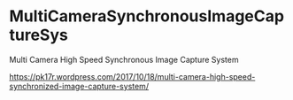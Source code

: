 # MultiCameraSynchronousImageCaptureSys
Multi Camera High Speed Synchronous Image Capture System

https://pk17r.wordpress.com/2017/10/18/multi-camera-high-speed-synchronized-image-capture-system/
